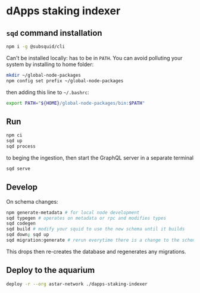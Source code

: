 # dApps staking indexer

## `sqd` command installation

```bash
npm i -g @subsquid/cli
```

Can't be installed locally: has to be in `PATH`. You can avoid polluting your system by installing to home folder:

```bash
mkdir ~/global-node-packages
npm config set prefix ~/global-node-packages
```

then adding this line to `~/.bashrc`:

```bash
export PATH="${HOME}/global-node-packages/bin:$PATH"
```

## Run

```bash
npm ci
sqd up
sqd process
```

to beging the ingestion, then start the GraphQL server in a separate terminal

```bash
sqd serve
```

## Develop

On schema changes:

```bash
npm generate-metadata # for local node development
sqd typegen # operates on metadata or rpc and modifies types
sqd codegen
sqd build # modify your squid to use the new schema until it builds
sqd down; sqd up
sqd migration:generate # rerun everytime there is a change to the schema
```

This drops then re-creates the database and regenerates any migrations.

## Deploy to the aquarium

```bash
deploy -r --org astar-network ./dapps-staking-indexer
```
